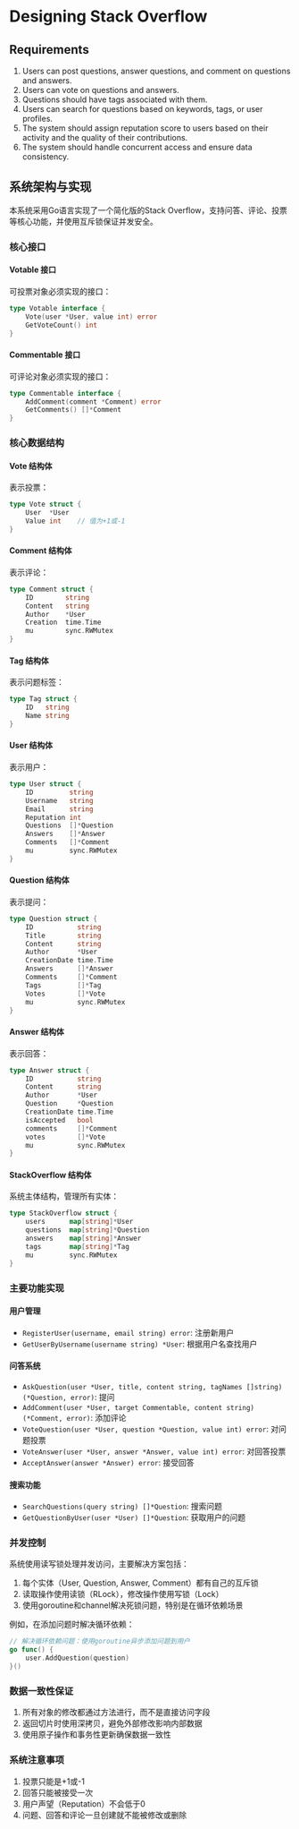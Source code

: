 # Designing Stack Overflow

## Requirements
1. Users can post questions, answer questions, and comment on questions and answers.
2. Users can vote on questions and answers.
3. Questions should have tags associated with them.
4. Users can search for questions based on keywords, tags, or user profiles.
5. The system should assign reputation score to users based on their activity and the quality of their contributions.
6. The system should handle concurrent access and ensure data consistency.

## 系统架构与实现

本系统采用Go语言实现了一个简化版的Stack Overflow，支持问答、评论、投票等核心功能，并使用互斥锁保证并发安全。

### 核心接口

#### Votable 接口
可投票对象必须实现的接口：
```go
type Votable interface {
    Vote(user *User, value int) error
    GetVoteCount() int
}
```

#### Commentable 接口
可评论对象必须实现的接口：
```go
type Commentable interface {
    AddComment(comment *Comment) error
    GetComments() []*Comment
}
```

### 核心数据结构

#### Vote 结构体
表示投票：
```go
type Vote struct {
    User  *User 
    Value int    // 值为+1或-1
}
```

#### Comment 结构体
表示评论：
```go
type Comment struct {
    ID        string
    Content   string
    Author    *User
    Creation  time.Time
    mu        sync.RWMutex
}
```

#### Tag 结构体
表示问题标签：
```go
type Tag struct {
    ID   string 
    Name string 
}
```

#### User 结构体
表示用户：
```go
type User struct {
    ID         string 
    Username   string
    Email      string 
    Reputation int
    Questions  []*Question
    Answers    []*Answer
    Comments   []*Comment
    mu         sync.RWMutex
}
```

#### Question 结构体
表示提问：
```go
type Question struct {
    ID           string
    Title        string
    Content      string
    Author       *User
    CreationDate time.Time
    Answers      []*Answer
    Comments     []*Comment
    Tags         []*Tag
    Votes        []*Vote
    mu           sync.RWMutex
}
```

#### Answer 结构体
表示回答：
```go
type Answer struct {
    ID           string
    Content      string
    Author       *User 
    Question     *Question
    CreationDate time.Time
    isAccepted   bool 
    comments     []*Comment
    votes        []*Vote
    mu           sync.RWMutex
}
```

#### StackOverflow 结构体
系统主体结构，管理所有实体：
```go
type StackOverflow struct {
    users      map[string]*User 
    questions  map[string]*Question
    answers    map[string]*Answer 
    tags       map[string]*Tag 
    mu         sync.RWMutex
}
```

### 主要功能实现

#### 用户管理
- `RegisterUser(username, email string) error`: 注册新用户
- `GetUserByUsername(username string) *User`: 根据用户名查找用户

#### 问答系统
- `AskQuestion(user *User, title, content string, tagNames []string) (*Question, error)`: 提问
- `AddComment(user *User, target Commentable, content string) (*Comment, error)`: 添加评论
- `VoteQuestion(user *User, question *Question, value int) error`: 对问题投票
- `VoteAnswer(user *User, answer *Answer, value int) error`: 对回答投票
- `AcceptAnswer(answer *Answer) error`: 接受回答

#### 搜索功能
- `SearchQuestions(query string) []*Question`: 搜索问题
- `GetQuestionByUser(user *User) []*Question`: 获取用户的问题

### 并发控制
系统使用读写锁处理并发访问，主要解决方案包括：

1. 每个实体（User, Question, Answer, Comment）都有自己的互斥锁
2. 读取操作使用读锁（RLock），修改操作使用写锁（Lock）
3. 使用goroutine和channel解决死锁问题，特别是在循环依赖场景

例如，在添加问题时解决循环依赖：
```go
// 解决循环依赖问题：使用goroutine异步添加问题到用户
go func() {
    user.AddQuestion(question)
}()
```

### 数据一致性保证
1. 所有对象的修改都通过方法进行，而不是直接访问字段
2. 返回切片时使用深拷贝，避免外部修改影响内部数据
3. 使用原子操作和事务性更新确保数据一致性

### 系统注意事项
1. 投票只能是+1或-1
2. 回答只能被接受一次
3. 用户声望（Reputation）不会低于0
4. 问题、回答和评论一旦创建就不能被修改或删除